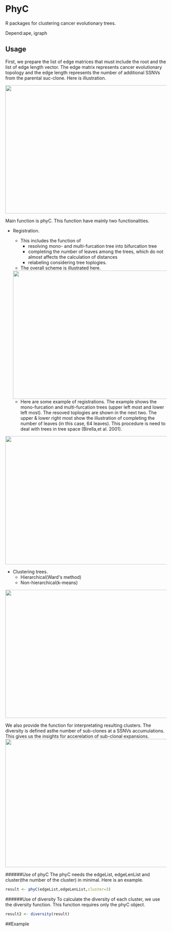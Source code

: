 # PhyC
R packages for clustering cancer evolutionary trees. 

Depend:ape, igraph

## Usage
First, we prepare the list of edge matrices that must include the root and the list of edge length vector. The edge matrix represents cancer evolutionary topology and the edge length represents the number of additional SSNVs from the parental suc-clone. Here is illustration.

<img align="center" src="https://github.com/ymatts/PhyC/blob/master/img/ssnv.png" width="600" height="400" />


Main function is phyC. This function have mainly two functionalities. 
* Registration. 
    + This includes the function of 
        + resolving mono- and multi-furcation tree into bifurcation tree
        + completing the number of leaves among the trees, which do not almost affects the calculation of distances
        + relabeling considering tree toplogies.
    - The overall scheme is illustrated here.
     <img align="center" src="https://github.com/ymatts/PhyC/blob/master/img/regist.png" width="600" height="400" />

    - Here are some example of registrations. The example shows the mono-furcation and multi-furcation trees (upper left most and lower left most). The resoved toplogies are shown in the next two. The upper & lower right most show the illustration of completing the number of leaves (in this case, 64 leaves). This procedure is need to deal with trees in tree space (Birella,et al. 2001).   
<img align="center" src="https://github.com/ymatts/PhyC/blob/master/img/regis_example.jpeg" width="600" height="400" />

* Clustering trees.
    + Hierarchical(Ward's method)
    + Non-hierarchical(k-means)
<img align="center" src="https://github.com/ymatts/PhyC/blob/master/img/clust.png" width="600" height="400" />


We also provide the function for interpretating resulting clusters. The diversity is defined asthe number of sub-clones at a SSNVs accumulations. This gives us the insights for accerelation of sub-clonal expansions. 
<img align="center" src="https://github.com/ymatts/PhyC/blob/master/img/diversity.png" width="600" height="400" />

######Use of phyC
The phyC needs the edgeList, edgeLenList and cluster(the number of the cluster) in minimal. Here is an example.

```r:phyC.R
result <- phyC(edgeList,edgeLenList,cluster=3)
```

######Use of diversity
To calculate the diversity of each cluster, we use the diversity function. This function requires only the phyC object.

```r:diversity.R
result2 <- diversity(result)
```

##Example
